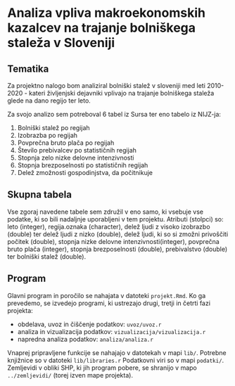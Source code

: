 # Analiza vpliva makroekonomskih kazalcev na trajanje bolniškega staleža v Sloveniji


## Tematika

Za projektno nalogo bom analiziral bolniški stalež v sloveniji med leti 2010-2020 - kateri življenjski dejavniki vplivajo na trajanje bolniškega staleža glede na dano regijo ter leto. 

Za svojo analizo sem potreboval 6 tabel iz Sursa ter eno tabelo iz NIJZ-ja:
1. Bolniški stalež po regijah
2. Izobrazba po regijah
3. Povprečna bruto plača po regijah
4. Število prebivalcev po statističnih regijah
5. Stopnja zelo nizke delovne intenzivnosti
6. Stopnja brezposelnosti po statističnih regijah
7. Delež zmožnosti gospodinjstva, da počitnikuje


## Skupna tabela
Vse zgoraj navedene tabele sem združil v eno samo, ki vsebuje vse podatke, ki so bili nadaljnje uporabljeni v tem projektu.
Atributi (stolpci) so: leto (integer), regija.oznaka (character), delež ljudi z visoko izobrazbo (double) ter delež ljudi z nizko (double), delež ljudi, ki so si zmožni privoščiti počitek (double), stopnja nizke delovne intenzivnosti(integer), povprečna bruto plača (integer), stopnja brezposelnosti (double), prebivalstvo (double) ter bolniški stalež (double).


## Program

Glavni program in poročilo se nahajata v datoteki `projekt.Rmd`.
Ko ga prevedemo, se izvedejo programi, ki ustrezajo drugi, tretji in četrti fazi projekta:

* obdelava, uvoz in čiščenje podatkov: `uvoz/uvoz.r`
* analiza in vizualizacija podatkov: `vizualizacija/vizualizacija.r`
* napredna analiza podatkov: `analiza/analiza.r`

Vnaprej pripravljene funkcije se nahajajo v datotekah v mapi `lib/`.
Potrebne knjižnice so v datoteki `lib/libraries.r`
Podatkovni viri so v mapi `podatki/`.
Zemljevidi v obliki SHP, ki jih program pobere,
se shranijo v mapo `../zemljevidi/` (torej izven mape projekta).
